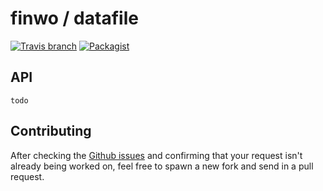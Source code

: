 # finwo / datafile

[![Travis branch](https://img.shields.io/travis/finwo/php-datafile.svg?style=flat-squared)]()
[![Packagist](https://img.shields.io/packagist/v/finwo/datafile.svg?style=flat-squared)]()

## API

```
todo
```

## Contributing

After checking the [Github issues](https://github.com/finwo/php-datafile/issues) and confirming that your request isn't already being worked on, feel free to spawn a new fork and send in a pull request.
